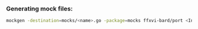### Generating mock files:
```bash
mockgen -destination=mocks/<name>.go -package=mocks ffxvi-bard/port <InterfaceName>
```
